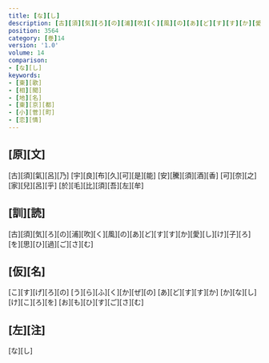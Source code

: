 ```yaml
---
title: [な][し]
description: [古][須][気][ろ][の][浦][吹][く][風][の][あ][ど][す][す][か][愛][し][け][子][ろ][を][思][ひ][過][ご][さ][む]
position: 3564
category: [巻]14
version: '1.0'
volume: 14
comparison:
- [な][し]
keywords:
- [東][歌]
- [相][聞]
- [地][名]
- [東][京][都]
- [小][菅][町]
- [恋][情]
---
```


## [原][文]

[古][須][氣][呂][乃] [宇][良][布][久][可][是][能] [安][騰][須][酒][香] [可][奈][之][家][兒][呂][乎] [於][毛][比][須][吾][左][牟]

## [訓][読]

[古][須][気][ろ][の][浦][吹][く][風][の][あ][ど][す][す][か][愛][し][け][子][ろ][を][思][ひ][過][ご][さ][む]

## [仮][名]

[こ][す][げ][ろ][の] [う][ら][ふ][く][か][ぜ][の] [あ][ど][す][す][か] [か][な][し][け][こ][ろ][を] [お][も][ひ][す][ご][さ][む]

## [左][注]

[な][し]
